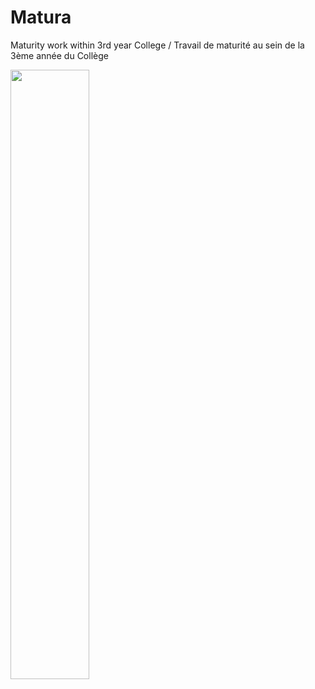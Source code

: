 # Matura
Maturity work within 3rd year College / Travail de maturité au sein de la 3ème année du Collège


[<img src="https://i.ytimg.com/vi/NTWrkHafjfM/maxresdefault.jpg" width="50%">](https://www.youtube.com/watch?v=NTWrkHafjfM "Matura")
